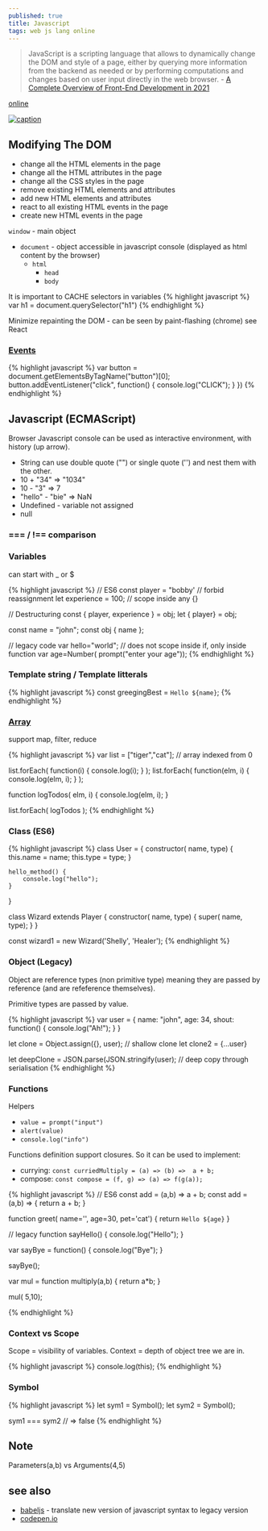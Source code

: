 ```yaml
---
published: true
title: Javascript
tags: web js lang online
---
```

> JavaScript is a scripting language that allows to dynamically change the DOM and style of a page, either by querying more information from the backend as needed or by performing computations and changes based on user input directly in the web browser. - [A Complete Overview of Front-End Development in 2021](https://codecapsule.com/2021/01/26/complete-overview-frontend-development-2021/)

[online](https://repl.it/)

[ ![caption](https://i0.wp.com/codecapsule.com/wp-content/uploads/2021/01/techupskill_frontend-SPA.png?resize=1536%2C864&ssl=1) ](https://codecapsule.com/2021/01/26/complete-overview-frontend-development-2021/)

## Modifying The DOM
- change all the HTML elements in the page
- change all the HTML attributes in the page
- change all the CSS styles in the page
- remove existing HTML elements and attributes
- add new HTML elements and attributes
- react to all existing HTML events in the page
- create new HTML events in the page

`window` - main object
- `document` - object accessible in javascript console (displayed as html content by the browser)
	- `html` 
    	- `head`
        - `body`
        
It is important to CACHE selectors in variables
{% highlight javascript %}
var h1 = document.querySelector("h1")
{% endhighlight %}

Minimize repainting the DOM - can be seen by paint-flashing (chrome)
see React

### [Events](https://developer.mozilla.org/en-US/docs/Web/Events)

{% highlight javascript %}
var button = document.getElementsByTagName("button")[0];
button.addEventListener("click", function() { 
	console.log("CLICK"); }
})
{% endhighlight %}


## Javascript (ECMAScript)

Browser Javascript console can be used as interactive environment, with history (up arrow).

- String can use double quote ("") or single quote ('') and nest them with the other. 
- 10 + "34" => "1034"
- 10 - "3"  => 7
- "hello" - "bie" => NaN
- Undefined - variable not assigned
- null

### === / !== comparison



### Variables

can start with \_ or \$

{% highlight javascript %}
// ES6
const player = "bobby'			// forbid reassignment
let experience = 100;			// scope inside any {}

// Destructuring
const { player, experience } = obj;
let  { player} = obj;

const name = "john";
const obj { name
};

// legacy code
var hello="world";				// does not scope inside if, only inside function
var age=Number( prompt("enter your age"));
{% endhighlight %}

### Template string / Template litterals
{% highlight javascript %}
const greegingBest = `Hello ${name}`;
{% endhighlight %}


### [Array](https://www.w3schools.com/js/js_arrays.asp)

support map, filter, reduce

{% highlight javascript %}
var list = ["tiger","cat"];		// array indexed from 0

list.forEach( function(i) { console.log(i); } );
list.forEach( function(elm, i) { console.log(elm, i); } );

function logTodos( elm, i) {
  console.log(elm, i);
}

list.forEach( logTodos );
{% endhighlight %}

### Class (ES6)
{% highlight javascript %}
class User = {
	constructor( name, type) {
    	this.name = name;
       	this.type = type;
    }
    
    hello_method() {
    	console.log("hello");
    }
}

class Wizard extends Player {
	constructor( name, type) {
    	super( name, type);
    }
}

const wizard1 = new Wizard('Shelly', 'Healer');
{% endhighlight %}


### Object (Legacy)

Object are reference types (non primitive type) meaning they are passed by reference (and are refeference themselves).

Primitive types are passed by value.

{% highlight javascript %}
var user = {
	name: "john",
    age: 34,
    shout: function() {
    	console.log("Ah!");
    }
}

let clone = Object.assign({}, user);		// shallow clone
let clone2 = {...user}

let deepClone = JSON.parse(JSON.stringify(user); // deep copy through serialisation
{% endhighlight %}

### Functions
Helpers
- `value = prompt("input")`
- `alert(value)`
- `console.log("info")`

Functions definition support closures.
So it can be used to implement:
- currying: `const curriedMultiply = (a) => (b) =>  a + b;`
- compose:  `const compose = (f, g) => (a) => f(g(a));`

{% highlight javascript %}
// ES6
const add = (a,b) => a + b;
const add = (a,b) => {
 return a + b;
}

function greet( name='', age=30, pet='cat') {
	return `Hello ${age}`
}

// legacy
function sayHello() {
 console.log("Hello");
}

var sayBye = function() {
 console.log("Bye");
}

sayBye();

var mul = function multiply(a,b) {
	return a*b;
}

mul( 5,10);

{% endhighlight %}

### Context vs Scope

Scope = visibility of variables.
Context = depth of object tree we are in.

{% highlight javascript %}
console.log(this);
{% endhighlight %}

### Symbol
{% highlight javascript %}
let sym1 = Symbol();
let sym2 = Symbol();

sym1 === sym2 // => false
{% endhighlight %}

## Note
Parameters(a,b) vs Arguments(4,5)

## see also
- [babeljs](https://babeljs.io) - translate new version of javascript syntax to legacy version
- [codepen.io](https://codepen.io)
